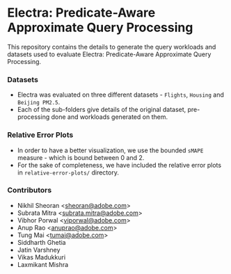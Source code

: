 # Electra: Predicate-Aware Approximate Query Processing
This repository contains the details to generate the query workloads and datasets used to evaluate Electra: Predicate-Aware Approximate Query Processing.

### Datasets
- Electra was evaluated on three different datasets - `Flights`, `Housing` and `Beijing PM2.5`.
- Each of the sub-folders give details of the original dataset, pre-processing done and workloads generated on them.

### Relative Error Plots
- In order to have a better visualization, we use the bounded `sMAPE` measure - which is bound between 0 and 2.
- For the sake of completeness, we have included the relative error plots in `relative-error-plots/` directory.

### Contributors
- Nikhil Sheoran <<sheoran@adobe.com>>
- Subrata Mitra <<subrata.mitra@adobe.com>>
- Vibhor Porwal <<viporwal@adobe.com>>
- Anup Rao <<anuprao@adobe.com>>
- Tung Mai <<tumai@adobe.com>>
- Siddharth Ghetia
- Jatin Varshney
- Vikas Madukkuri
- Laxmikant Mishra

